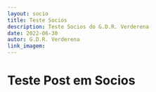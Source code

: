 ```yaml
---
layout: socio
title: Teste Socios
description: Teste Socios do G.D.R. Verderena
date: 2022-06-30
autor: G.D.R. Verderena
link_imagem: 
---
```



# Teste Post em Socios
